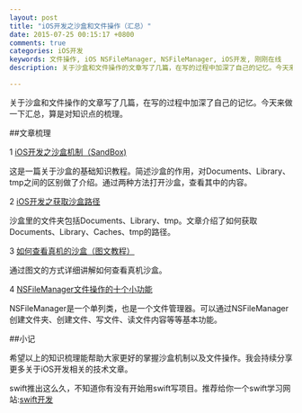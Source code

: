 ```yaml
---
layout: post
title: "iOS开发之沙盒和文件操作（汇总）"
date: 2015-07-25 00:15:17 +0800
comments: true
categories: iOS开发
keywords: 文件操作, iOS NSFileManager, NSFileManager, iOS开发, 刚刚在线
description: 关于沙盒和文件操作的文章写了几篇，在写的过程中加深了自己的记忆。今天来做一下汇总，算是对知识点的梳理。

---
```


关于沙盒和文件操作的文章写了几篇，在写的过程中加深了自己的记忆。今天来做一下汇总，算是对知识点的梳理。

##文章梳理

1 [iOS开发之沙盒机制（SandBox)](http://www.superqq.com/blog/2015/07/20/ioskai-fa-zhi-sha-he-ji-zhi-%28sandbox/)

这是一篇关于沙盒的基础知识教程。简述沙盒的作用，对Documents、Library、tmp之间的区别做了介绍。通过两种方法打开沙盒，查看其中的内容。

2 [iOS开发之获取沙盒路径](http://www.superqq.com/blog/2015/07/22/ioskai-fa-zhi-huo-qu-sha-he-lu-jing/)

沙盒里的文件夹包括Documents、Library、tmp。文章介绍了如何获取Documents、Library、Caches、tmp的路径。


<!--more-->

3 [如何查看真机的沙盒（图文教程）](http://www.superqq.com/blog/2015/07/23/ru-he-cha-kan-zhen-ji-de-sha-he-%28tu-wen-jiao-cheng-%29/)

通过图文的方式详细讲解如何查看真机沙盒。

4 [NSFileManager文件操作的十个小功能](http://www.superqq.com/blog/2015/07/24/nsfilemanagerwen-jian-cao-zuo-de-shi-ge-xiao-gong-neng/)

NSFileManager是一个单列类，也是一个文件管理器。可以通过NSFileManager创建文件夹、创建文件、写文件、读文件内容等等基本功能。

##小记

希望以上的知识梳理能帮助大家更好的掌握沙盒机制以及文件操作。我会持续分享更多关于iOS开发相关的技术文章。

swift推出这么久，不知道你有没有开始用swift写项目。推荐给你一个swift学习网站:[swift开发](http://www.iswifting.com/)
